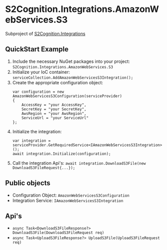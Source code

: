 ﻿#  S2Cognition.Integrations.AmazonWebServices.S3

Subproject of [S2Cognition.Integrations](../readme.md)

## QuickStart Example

1. Include the necessary NuGet packages into your project: `S2Cognition.Integrations.AmazonWebServices.S3`
2. Initialize your IoC container: `serviceCollection.AddAmazonWebServicesS3Integration();`
3. Create the appropriate configuration object:
    ```
    var configuration = new AmazonWebServicesS3Configuration(serviceProvider)
    {
        AccessKey = "your AccessKey",
        SecretKey = "your SecretKey",
        AwsRegion = "your AwsRegion",
        ServiceUrl = "your ServiceUrl"
    };
    ```
4. Initialize the integration:
    ```
    var integration = serviceProvider.GetRequiredService<IAmazonWebServicesS3Integration>();
    await integration.Initialize(configuration);
    ```
5. Call the integration Api's: `await integration.DownloadS3File(new DownloadS3FileRequest{...});`

## Public objects

* Configuration Object: `AmazonWebServicesS3Configuration`
* Integration Service: `IAmazonWebServicesS3Integration`

## Api's

* `async Task<DownloadS3FileResponse?> DownloadS3File(DownloadS3FileRequest req)`
* `async Task<UploadS3FileResponse?> UploadS3File(UploadS3FileRequest req)`
